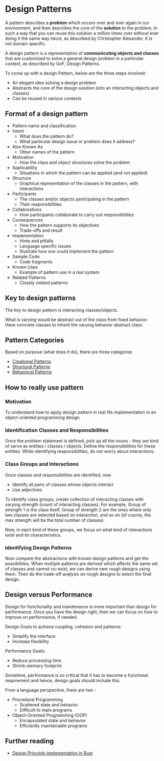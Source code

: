 # Design Patterns

A pattern describes a **problem** which occurs over and over again in our environment, and then describes the core of the **solution** to the problem, in such a way that you can reuse this solution a million times over without ever doing it the same way twice, as described by Christopher Alexander. It is not domain specific.

A design pattern is a representation of **communicating objects and classes** that are customized to solve a general design problem in a particular context, as described by GoF, Design Patterns.

To come up with a design Pattern, below are the three steps involved:
* An elegant idea solving a design problem
* Abstracts the core of the design solution (into an interacting objects and classes)
* Can be reused in various contexts

## Format of a design pattern
* Pattern name and classification
* Intent
  * What does the pattern do?
  * What particular design issue or problem does it address?
* Also Known As
  * Other names of the pattern
* Motivation
  * How the class and object structures solve the problem
* Applicability
  * Situations in which the pattern can be applied  (and not applied)
* Structure
  * Graphical representation of the classes in the pattern, with interactions
* Participants
  * The classes and/or objects participating in the pattern
  * Their responsibilities
* Collaborations
  * How participants collaborate to carry out responsibilities
* Consequences
  * How the pattern supports its objectives
  * Trade-offs and result
* Implementation
  * Hints and pitfalls
  * Language specific issues
  * Illustrate how one could implement the pattern
* Sample Code
  * Code fragments
* Known Uses
  * Example of pattern use in a real system
* Related Patterns
  * Closely related patterns

## Key to design patterns
The key to design pattern is interacting classes/objects.

What is varying would be abstract out of the class from fixed behavior. Have concrete classes to inherit the varying behavior abstract class.

## Pattern Categories
Based on purpose (what does it do), there are three categories
* [Creational Patterns](creational-patterns.md)
* [Structural Patterns](structural-patterns.md)
* [Behavioral Patterns](behavioral-patterns.md)

## How to really use pattern

### Motivation
To understand how to apply design pattern in real life implementation in an object-oriented programming design.

### Identification Classes and Responsibilities
Once the problem statement is defined, pick up all the nouns - they are kind of serve as entities / classes / objects. Define the responsibilities for these entities. While identifying responsibilities, do not worry about interactions.

### Class Groups and Interactions
Once classes and responsibilities are identified, now
* Identify all pairs of classes whose objects interact
* Use adjectives

To identify class groups, create collection of interacting classes with varying strength (count of interacting classes). For example, Group of strength 1 is the class itself, Group of strength 2 are the ones where only two classes are selected based on interaction, and so on (of course, the max strength will be the total number of classes).

Now, in each kind of these groups, we focus on what kind of interactions exist and its characteristics.

### Identifying Design Patterns
Now compare the abstractions with known design patterns and get the possibilities. When multiple patterns are derived which affects the same set of classes and cannot co-exist, we can derive new rough designs using them.
Then do the trade-off analysis on rough designs to select the final design.

## Design versus Performance

Design for functionality and maintenance is more important than design for performance. Once you have the design right, then we can focus on how to improve on performance, if needed.

Design Goals to achieve coupling, cohesion and patterns:
* Simplify the interface
* Increase flexibility 

Performance Goals:
* Reduce processing time
* Shrink memory footprint

Sometime, performance is so critical that it has to become a functional requirement and hence, design goals should include this.

From a language perspective, there are two -
* Procedural Programming
  * Scattered state and behavior
  * Difficult to main programs
* Object-Oriented Programming (OOP)
  * Encapsulated state and behavior
  * Efficiently maintainable programs

## Further reading
* [Design Principle Implementation in Rust](https://rust-unofficial.github.io/patterns/intro.html)
